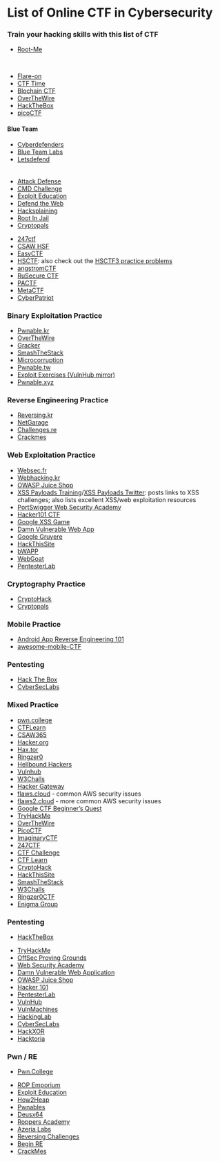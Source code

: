 # List of Online CTF in Cybersecurity
<h3>Train your hacking skills with this list of CTF</h3>
<ul>
    <li><a href="https://www.root-me.org">Root-Me</a></li>
</ul>
<br>
<ul>
  <li><a href="http://flare-on.com/">Flare-on</a></li>
  <li><a href="https://ctftime.org/ctfs">CTF Time</a></li>
  <li><a href="https://github.com/minaminao/ctf-blockchain?utm_source=pocket_mylist">Blochain CTF</a></li>
  <li><a href="https://overthewire.org/wargames/">OverTheWire</a></li>
  <li><a href="https://www.hackthebox.com/">HackTheBox</a></li>
  <li><a href="https://picoctf.org/">picoCTF</a></li>
</ul>
  <h4>Blue Team</h4>
<ul>
  <li><a href="https://cyberdefenders.org/blueteam-ctf-challenges/">Cyberdefenders</a></li>
  <li><a href="https://blueteamlabs.online">Blue Team Labs</a></li>
  <li><a href="https://app.letsdefend.io/training/">Letsdefend</a></li>
  <br>
  <br>
  <li><a href="https://attackdefense.com/">Attack Defense</a></li>
  <li><a href="https://cmdchallenge.com/">CMD Challenge</a></li>
  <li><a href="https://exploit.education/">Exploit Education</a></li>
  <li><a href="https://defendtheweb.net/">Defend the Web</a></li>
  <li><a href="https://www.hacksplaining.com/lessons">Hacksplaining</a></li>
  <li><a href="https://rootinjail.com/index.html#">Root In Jail</a></li>
  <li><a href="https://cryptopals.com/">Cryptopals</a></li>
</ul>
<ul>
<li><a href="https://247ctf.com/">247ctf</a></li>
<li><a href="https://hsf.csaw.io/">CSAW HSF</a></li>
<li><a href="https://www.easyctf.com/">EasyCTF</a></li>
<li>
<a href="https://hsctf.com/">HSCTF</a>: also check out the <a href="https://jacobedelman.gitbooks.io/hsctf-3-practice-problems/content/">HSCTF3 practice problems</a>
</li>
<li><a href="https://angstromctf.com/">angstromCTF</a></li>
<li><a href="https://www.radford.edu/content/csat/home/itec/rusecure-ctf-contest.html">RuSecure CTF</a></li>
<li><a href="https://2019.pactf.com/">PACTF</a></li>
<li><a href="https://www.metactf.com/">MetaCTF</a></li>
<li><a href="https://www.uscyberpatriot.org/Pages/Announcements/CyberPatriot-X-Competition-Timeline.aspx">CyberPatriot</a></li>
</ul>
<h3 id="binary-exploitation-practice">
<span class="mr-2">Binary Exploitation Practice</span><a href="#binary-exploitation-practice" class="anchor text-muted"><i class="fas fa-hashtag"></i></a>
</h3>
<ul>
<li><a href="http://pwnable.kr">Pwnable.kr</a></li>
<li><a href="http://overthewire.org/wargames/">OverTheWire</a></li>
<li><a href="http://gracker.org/">Gracker</a></li>
<li><a href="http://smashthestack.org/">SmashTheStack</a></li>
<li><a href="https://microcorruption.com/login">Microcorruption</a></li>
<li><a href="https://pwnable.tw/">Pwnable.tw</a></li>
<li><a href="https://www.vulnhub.com/series/exploit-exercises,11/">Exploit Exercises (VulnHub mirror)</a></li>
<li><a href="https://pwnable.xyz/">Pwnable.xyz</a></li>
</ul>
<h3 id="reverse-engineering-practice">
<span class="mr-2">Reverse Engineering Practice</span><a href="#reverse-engineering-practice" class="anchor text-muted"><i class="fas fa-hashtag"></i></a>
</h3>
<ul>
<li><a href="http://reversing.kr">Reversing.kr</a></li>
<li><a href="https://io.netgarage.org/">NetGarage</a></li>
<li><a href="https://challenges.re/">Challenges.re</a></li>
<li><a href="https://crackmes.one/">Crackmes</a></li>
</ul>
<h3 id="web-exploitation-practice">
<span class="mr-2">Web Exploitation Practice</span><a href="#web-exploitation-practice" class="anchor text-muted"><i class="fas fa-hashtag"></i></a>
</h3>
<ul>
<li><a href="http://websec.fr/">Websec.fr</a></li>
<li><a href="http://webhacking.kr">Webhacking.kr</a></li>
<li><a href="https://owasp.org/www-project-juice-shop/">OWASP Juice Shop</a></li>
<li>
<a href="http://www.xss-payloads.com/tools-list.html?t#category=training">XSS Payloads Training</a>/<a href="https://twitter.com/XssPayloads">XSS Payloads Twitter</a>: posts links to XSS challenges; also lists excellent XSS/web exploitation resources</li>
<li><a href="https://portswigger.net/web-security">PortSwigger Web Security Academy</a></li>
<li><a href="https://ctf.hacker101.com/ctf">Hacker101 CTF</a></li>
<li><a href="https://xss-game.appspot.com/">Google XSS Game</a></li>
<li><a href="http://www.dvwa.co.uk/">Damn Vulnerable Web App</a></li>
<li><a href="http://google-gruyere.appspot.com/">Google Gruyere</a></li>
<li><a href="https://www.hackthissite.org/">HackThisSite</a></li>
<li><a href="http://www.itsecgames.com/">bWAPP</a></li>
<li><a href="http://webappsecmovies.sourceforge.net/webgoat/">WebGoat</a></li>
<li><a href="https://pentesterlab.com/">PentesterLab</a></li>
</ul>
<h3 id="cryptography-practice">
<span class="mr-2">Cryptography Practice</span><a href="#cryptography-practice" class="anchor text-muted"><i class="fas fa-hashtag"></i></a>
</h3>
<ul>
<li><a href="https://cryptohack.org/">CryptoHack</a></li>
<li><a href="https://cryptopals.com/">Cryptopals</a></li>
</ul>
<h3 id="mobile-practice">
<span class="mr-2">Mobile Practice</span><a href="#mobile-practice" class="anchor text-muted"><i class="fas fa-hashtag"></i></a>
</h3>
<ul>
<li><a href="https://maddiestone.github.io/AndroidAppRE/">Android App Reverse Engineering 101</a></li>
<li><a href="https://github.com/xtiankisutsa/awesome-mobile-CTF">awesome-mobile-CTF</a></li>
</ul>
<h3 id="pentesting">
<span class="mr-2">Pentesting</span><a href="#pentesting" class="anchor text-muted"><i class="fas fa-hashtag"></i></a>
</h3>
<ul>
<li><a href="https://www.hackthebox.eu/">Hack The Box</a></li>
<li><a href="https://www.cyberseclabs.co.uk/">CyberSecLabs</a></li>
</ul>
<h3 id="mixed-practice">
<span class="mr-2">Mixed Practice</span><a href="#mixed-practice" class="anchor text-muted"><i class="fas fa-hashtag"></i></a>
</h3>
<ul>
<li><a href="https://pwn.college/">pwn.college</a></li>
<li><a href="https://ctflearn.com/">CTFLearn</a></li>
<li><a href="https://365.csaw.io/">CSAW365</a></li>
<li><a href="http://www.hacker.org/challenge/">Hacker.org</a></li>
<li><a href="http://hax.tor.hu/welcome/">Hax.tor</a></li>
<li><a href="https://ringzer0team.com/challenges">Ringzer0</a></li>
<li><a href="https://www.hellboundhackers.org/">Hellbound Hackers</a></li>
<li><a href="https://www.vulnhub.com/">Vulnhub</a></li>
<li><a href="https://w3challs.com/">W3Challs</a></li>
<li><a href="https://www.hackergateway.com/">Hacker Gateway</a></li>
<li><a href="http://flaws.cloud/">flaws.cloud</a> - common AWS security issues</li>
<li><a href="http://flaws2.cloud">flaws2.cloud</a> - more common AWS security issues</li>
<li><a href="https://capturetheflag.withgoogle.com/beginners-quest">Google CTF Beginner’s Quest</a></li>
<li><a href="https://tryhackme.com/">TryHackMe</a></li>
<li><a href="https://overthewire.org/wargames" rel="nofollow">OverTheWire</a></li>
<li><a href="https://play.picoctf.org" rel="nofollow">PicoCTF</a></li>
<li><a href="https://imaginaryctf.org" rel="nofollow">ImaginaryCTF</a></li>
<li><a href="https://247ctf.com" rel="nofollow">247CTF</a></li>
<li><a href="https://ctfchallenge.com" rel="nofollow">CTF Challenge</a></li>
<li><a href="https://ctflearn.com" rel="nofollow">CTF Learn</a></li>
<li><a href="https://cryptohack.org" rel="nofollow">CryptoHack</a></li>
<li><a href="https://www.hackthissite.org" rel="nofollow">HackThisSite</a></li>
<li><a href="http://smashthestack.org/wargames.html" rel="nofollow">SmashTheStack</a></li>
<li><a href="https://w3challs.com/challenges" rel="nofollow">W3Challs</a></li>
<li><a href="https://ringzer0ctf.com/challenges" rel="nofollow">Ringzer0CTF</a></li>
<li><a href="https://www.enigmagroup.org" rel="nofollow">Enigma Group</a></li>
</ul>
<h3>Pentesting</h3>
<ul>
<li><p dir="auto"><a href="https://app.hackthebox.eu" rel="nofollow">HackTheBox</a></li>
<li><a href="https://tryhackme.com" rel="nofollow">TryHackMe</a></li>
<li><a href="https://www.offensive-security.com/labs" rel="nofollow">OffSec Proving Grounds</a></li>
<li><a href="https://portswigger.net/web-security" rel="nofollow">Web Security Academy</a></li>
<li><a href="https://github.com/digininja/DVWA">Damn Vulnerable Web Application</a></li>
<li><a href="https://github.com/juice-shop/juice-shop-ctf">OWASP Juice Shop</a></li>
<li><a href="https://ctf.hacker101.com" rel="nofollow">Hacker 101</a></li>
<li><a href="https://pentesterlab.com" rel="nofollow">PentesterLab</a></li>
<li><a href="https://www.vulnhub.com" rel="nofollow">VulnHub</a></li>
<li><a href="https://www.vulnmachines.com" rel="nofollow">VulnMachines</a></li>
<li><a href="https://www.hacking-lab.com/index.html" rel="nofollow">HackingLab</a></li>
<li><a href="https://www.cyberseclabs.co.uk" rel="nofollow">CyberSecLabs</a></li>
<li><a href="https://hackxor.net" rel="nofollow">HackXOR</a></li>
<li><a href="https://hacktoria.com" rel="nofollow">Hacktoria</a></li></p>
</ul>
<h3>Pwn / RE</h3>
<ul>
<li><p dir="auto"><a href="https://pwn.college" rel="nofollow">Pwn.College</a></li>
<li><a href="https://ropemporium.com" rel="nofollow">ROP Emporium</a></li>
<li><a href="https://exploit.education" rel="nofollow">Exploit Education</a></li>
<li><a href="https://github.com/shellphish/how2heap">How2Heap</a></li>
<li><a href="https://pwnable.tw/challenge" rel="nofollow">Pwnables</a></li>
<li><a href="https://deusx64.ai" rel="nofollow">Deusx64</a></li>
<li><a href="https://roppers.org/collections" rel="nofollow">Roppers Academy</a></li>
<li><a href="https://azeria-labs.com/writing-arm-assembly-part-1" rel="nofollow">Azeria Labs</a></li>
<li><a href="https://challenges.re" rel="nofollow">Reversing Challenges</a></li>
<li><a href="https://www.begin.re" rel="nofollow">Begin RE</a></li>
<li><a href="https://crackmes.one" rel="nofollow">CrackMes</a></li></p>
</ul>
